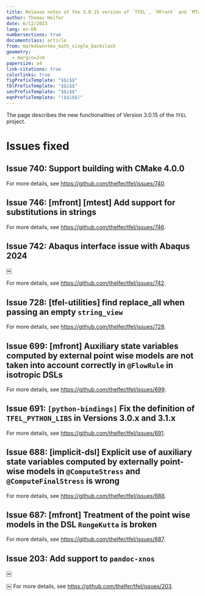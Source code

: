 ```yaml
---
title: Release notes of the 3.0.15 version of `TFEL`, `MFront` and `MTest`
author: Thomas Helfer
date: 6/12/2023
lang: en-EN
numbersections: true
documentclass: article
from: markdown+tex_math_single_backslash
geometry:
  - margin=2cm
papersize: a4
link-citations: true
colorlinks: true
figPrefixTemplate: "$$i$$"
tblPrefixTemplate: "$$i$$"
secPrefixTemplate: "$$i$$"
eqnPrefixTemplate: "($$i$$)"
---
```


The page describes the new functionalities of Version 3.0.15 of the
`TFEL` project.

# Issues fixed

## Issue 740: Support building with CMake 4.0.0

For more details, see <https://github.com/thelfer/tfel/issues/740>.

## Issue 746: [mfront] [mtest] Add support for substitutions in strings

For more details, see <https://github.com/thelfer/tfel/issues/746>.

## Issue 742: Abaqus interface issue with Abaqus 2024
￼

For more details, see <https://github.com/thelfer/tfel/issues/742>.

## Issue 728: [tfel-utilities] find replace_all when passing an empty `string_view`

For more details, see <https://github.com/thelfer/tfel/issues/728>.

## Issue 699: [mfront] Auxiliary state variables computed by external point wise models are not taken into account correctly in `@FlowRule` in isotropic DSLs

For more details, see <https://github.com/thelfer/tfel/issues/699>.

## Issue 691: `[python-bindings]` Fix the definition of `TFEL_PYTHON_LIBS` in Versions 3.0.x and 3.1.x

For more details, see <https://github.com/thelfer/tfel/issues/691>.

## Issue 688: [implicit-dsl] Explicit use of auxiliary state variables computed by externally point-wise models in `@ComputeStress` and `@ComputeFinalStress` is wrong

For more details, see <https://github.com/thelfer/tfel/issues/688>.

## Issue 687: [mfront] Treatment of the point wise models in the DSL `RungeKutta` is broken

For more details, see <https://github.com/thelfer/tfel/issues/687>.

## Issue 203: Add support to `pandoc-xnos`
￼

￼
For more details, see <https://github.com/thelfer/tfel/issues/203>.